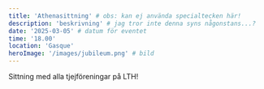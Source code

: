 ```yaml
---
title: 'Athenasittning' # obs: kan ej använda specialtecken här!
description: 'beskrivning' # jag tror inte denna syns någonstans...?
date: '2025-03-05' # datum för eventet
time: '18.00'
location: 'Gasque'
heroImage: '/images/jubileum.png' # bild
---
```


Sittning med alla tjejföreningar på LTH!
